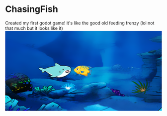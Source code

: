 # ChasingFish
Created my first godot game! it's like the good old feeding frenzy (lol not that much but it looks like it)
![Alt Text](https://github.com/DamarisM87/ChasingFish/blob/main/Screenshot%202025-02-24%20184839.png?raw=true)

